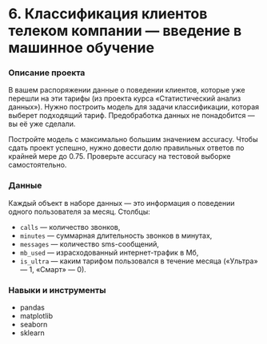 # 6. Классификация клиентов телеком компании — введение в машинное обучение

### Описание проекта

В вашем распоряжении данные о поведении клиентов, которые уже перешли на эти тарифы (из проекта курса «Статистический анализ данных»). Нужно построить модель для задачи классификации, которая выберет подходящий тариф. Предобработка данных не понадобится — вы её уже сделали.

Постройте модель с максимально большим значением accuracy. Чтобы сдать проект успешно, нужно довести долю правильных ответов по крайней мере до 0.75. Проверьте accuracy на тестовой выборке самостоятельно.

### Данные

Каждый объект в наборе данных — это информация о поведении одного пользователя за месяц. Столбцы:
* `сalls` — количество звонков,
* `minutes` — суммарная длительность звонков в минутах,
* `messages` — количество sms-сообщений,
* `mb_used` — израсходованный интернет-трафик в Мб,
* `is_ultra` — каким тарифом пользовался в течение месяца («Ультра» — 1, «Смарт» — 0).

### Навыки и инструменты

* pandas
* matplotlib
* seaborn
* sklearn
